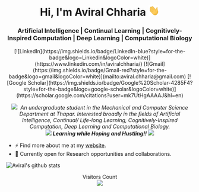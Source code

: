 <!--
### Hi there 👋
-->
<!--
**aviralchharia/aviralchharia** is a ✨ _special_ ✨ repository because its `README.md` (this file) appears on your GitHub profile.

Here are some ideas to get you started:

- 🔭 I’m currently working on ...
- 🌱 I’m currently learning ...
- 👯 I’m looking to collaborate on ...
- 🤔 I’m looking for help with ...
- 💬 Ask me about ...
- 📫 How to reach me: ...
- 😄 Pronouns: ...
- ⚡ Fun fact: ...
-->


<h1 align="center">Hi, I'm Aviral Chharia <img src="https://raw.githubusercontent.com/ABSphreak/ABSphreak/master/gifs/Hi.gif" width="30px"> </h1>
<h3 align="center">Artificial Intelligence | Continual Learning | Cognitively-Inspired Computation | Deep Learning | Computational Biology</h3>

<p align="center"> [![LinkedIn](https://img.shields.io/badge/LinkedIn-blue?style=for-the-badge&logo=Linkedin&logoColor=white)](https://www.linkedin.com/in/aviralchharia/)
[![Gmail](https://img.shields.io/badge/Gmail-red?style=for-the-badge&logo=gmail&logoColor=white)](mailto:aviral.chharia@gmail.com)
[![Google Scholar](https://img.shields.io/badge/Google%20Scholar-4285F4?style=for-the-badge&logo=google-scholar&logoColor=white)](https://scholar.google.com/citations?user=mk7UtHgAAAAJ&hl=en)

  <!--
<a href="https://www.linkedin.com/in/aviralchharia/" target="blank"><img align="center" src="https://cdn.jsdelivr.net/npm/simple-icons@3.0.1/icons/linkedin.svg" alt="aviralchharia" height="30" width="40" /></a>
<a href = "mailto: aviral.chharia@gmail.com"><img align="center" src="https://simpleicons.org/icons/gmail.svg" height="30" width="40" /></a>
<a href="https://scholar.google.com/citations?user=mk7UtHgAAAAJ&hl=en" target="_blank"><img align="center" src="https://cdn.jsdelivr.net/npm/simple-icons@3.0.1/icons/googlescholar.svg" height="30" width="40" /></a>
-->
</p>
</p>


<p align="center">
  <em>
    <img src="https://media.giphy.com/media/cj87CxfRtrUifF3Ryk/giphy.gif" height="25">&nbsp; An undergraduate student in the Mechanical and Computer Science Department at Thapar. Interested broadly in the fields of Artificial Intelligence, Continual/ Life-long Learning, Cognitively-Inspired Computation, Deep Learning and Computational Biology.
  </em> 
  <br>
  <img src="https://media.giphy.com/media/VgCDAzcKvsR6OM0uWg/giphy.gif" width="50" /> <b><i>Learning while Hoping and Hustling!!</i></b> <img src="https://media.giphy.com/media/7j2hfyeVcDtf2/giphy.gif" width="50" />
</p>

<!-- 
  💻 I'm highly interested in cutting-edge research.
-->
- ⚡ Find more about me at my [website](https://aviralchharia.github.io).
- 👯 Currently open for Research opportunities and collaborations.

![Aviral's github stats](https://github-readme-stats.vercel.app/api?username=aviralchharia&hide=stars&show_icons=true&count_private=true)

 <p align="center"> 
  Visitors Count<br>
  <img src="https://profile-counter.glitch.me/aviralchharia/count.svg" />
</p>  

<!-- ![Visitors](http://estruyf-github.azurewebsites.net/api/VisitorHit?user=aviralchharia&repo=aviralchharia&countColorcountColor&countColor=%237B1E7B)
-->

